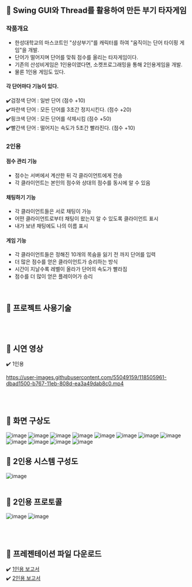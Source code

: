 


## :rocket: Swing GUI와 Thread를 활용하여 만든 부기 타자게임 <br/>

### 작품개요
- 한성대학교의 마스코트인 "상상부기"를 캐릭터를 하여 "움직이는 단어 타이핑 게임"을 개발.
- 단어가 떨어지며 단어를 맞춰 점수를 올리는 타자게임이다.
- 기존의 산성비게임은 1인용이였다면, 소켓프로그래밍을 통해 2인용게임을 개발.
- 물론 1인용 게임도 있다.

#### 각 단어마다 기능이 있다.
:heavy_check_mark:검정색 단어 : 일반 단어 (점수 +10) <br>
:heavy_check_mark:파란색 단어 : 모든 단어를 3초간 정지시킨다. (점수 +20)<br>
:heavy_check_mark:핑크색 단어 : 모든 단어를 삭제시킴 (점수 +50)<br>
:heavy_check_mark:빨간색 단어 : 떨어지는 속도가 5초간 빨라진다. (점수 +10)<br>

### 2인용
#### 점수 관리 기능
- 점수는 서버에서 계산한 뒤 각 클라이언트에게 전송
- 각 클라이언트는 본인의 점수와 상대의 점수를 동시에 알 수 있음
 
#### 채팅하기 기능
- 각 클라이언트들은 서로 채팅이 가능
- 어떤 클라이언트로부터 채팅이 왔는지 알 수 있도록 클라이언트 표시
- 내가 보낸 채팅에도 나의 이름 표시

#### 게임 기능
- 각 클라이언트들은 정해진 10개의 목숨을 잃기 전 까지 단어를 입력 
- 더 많은 점수를 얻은 클라이언트가 승리하는 방식
- 시간이 지날수록 레벨이 올라가 단어의 속도가 빨라짐 
- 점수를 더 많이 얻은 플레이어가 승리

<br>

##  :rocket: 프로젝트 사용기술 


<br>
<br>

##  :rocket: 시연 영상 
:heavy_check_mark: 1인용

https://user-images.githubusercontent.com/55049159/118505961-dbad1500-b767-11eb-808d-ea3a49dab8c0.mp4


<br>
<br>

##  :rocket: 화면 구상도
![image](https://user-images.githubusercontent.com/55049159/118504110-35144480-b766-11eb-97ef-d3f5fea98f5f.png)
![image](https://user-images.githubusercontent.com/55049159/118504130-380f3500-b766-11eb-9f9d-7c0d1e0fe087.png)
![image](https://user-images.githubusercontent.com/55049159/118504134-39d8f880-b766-11eb-8689-cd28744534ec.png)
![image](https://user-images.githubusercontent.com/55049159/118504145-3cd3e900-b766-11eb-9ef6-4b833f2fa1ba.png)
![image](https://user-images.githubusercontent.com/55049159/118504161-3e9dac80-b766-11eb-993e-4a3d85a3900c.png)
![image](https://user-images.githubusercontent.com/55049159/118504233-4c533200-b766-11eb-8292-cba85e591ca1.png)
![image](https://user-images.githubusercontent.com/55049159/118504240-4e1cf580-b766-11eb-9cbb-37bede8bf029.png)
![image](https://user-images.githubusercontent.com/55049159/118504247-4fe6b900-b766-11eb-8a8f-606d528b9cce.png)
![image](https://user-images.githubusercontent.com/55049159/118504258-51b07c80-b766-11eb-904c-fa7b017d27e0.png)
![image](https://user-images.githubusercontent.com/55049159/118504272-5412d680-b766-11eb-8369-5457523d978d.png)
![image](https://user-images.githubusercontent.com/55049159/118504286-55dc9a00-b766-11eb-9020-2e1083f95042.png)
![image](https://user-images.githubusercontent.com/55049159/118504296-583ef400-b766-11eb-9943-88f65227ab49.png)


##  :rocket: 2인용 시스템 구성도 

![image](https://user-images.githubusercontent.com/55049159/118503640-c636eb80-b765-11eb-9731-2970eaaa1848.png)
<br>
<br>

##  :rocket: 2인용 프로토콜  
![image](https://user-images.githubusercontent.com/55049159/118503673-cdf69000-b765-11eb-9ab9-ec57245368da.png)
![image](https://user-images.githubusercontent.com/55049159/118503754-dcdd4280-b765-11eb-82ed-b3778ac5034a.png)

<br>
<br>


##  :rocket: 프레젠테이션 파일 다운로드

:heavy_check_mark: [1인용 보고서](https://github.com/jaero0725/BugiTextGame/files/6494617/_._1514043_.2.pdf) <br>
:heavy_check_mark: [2인용 보고서](https://github.com/jaero0725/BugiTextGame/files/6494620/NetP-14-.-1514043-.pptx)

